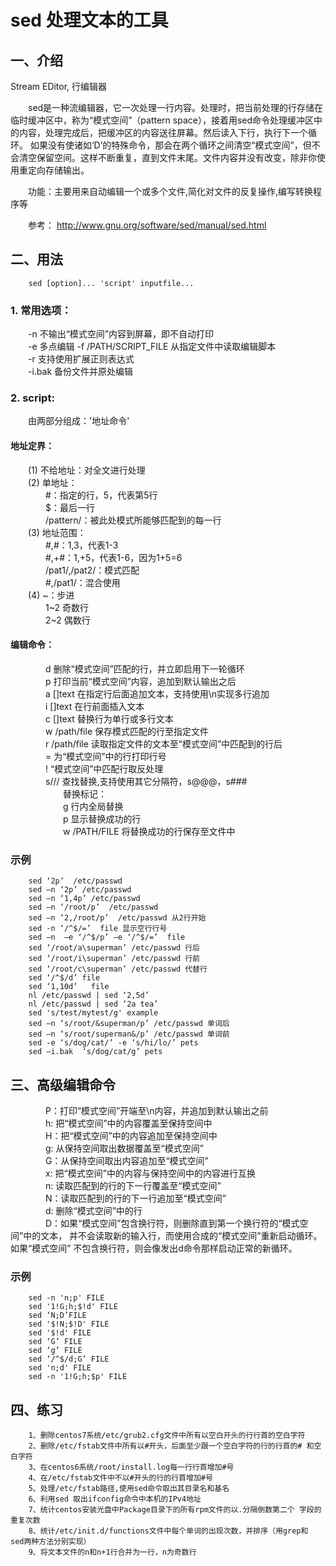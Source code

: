 # sed 处理文本的工具

## 一、介绍

Stream EDitor, 行编辑器

&emsp;&emsp;sed是一种流编辑器，它一次处理一行内容。处理时，把当前处理的行存储在临时缓冲区中，称为“模式空间”（pattern space），接着用sed命令处理缓冲区中的内容，处理完成后，把缓冲区的内容送往屏幕。然后读入下行，执行下一个循环。 如果没有使诸如‘D’的特殊命令，那会在两个循环之间清空“模式空间”，但不会清空保留空间。这样不断重复，直到文件末尾。文件内容并没有改变，除非你使用重定向存储输出。
        
&emsp;&emsp;功能：主要用来自动编辑一个或多个文件,简化对文件的反复操作,编写转换程序等
        
&emsp;&emsp;参考： http://www.gnu.org/software/sed/manual/sed.html

## 二、用法

        sed [option]... 'script' inputfile...

### 1. 常用选项：    

&emsp;&emsp;-n 不输出“模式空间”内容到屏幕，即不自动打印  
&emsp;&emsp;-e 多点编辑 -f  /PATH/SCRIPT_FILE 从指定文件中读取编辑脚本  
&emsp;&emsp;-r 支持使用扩展正则表达式  
&emsp;&emsp;-i.bak 备份文件并原处编辑 

### 2. script:

&emsp;&emsp;由两部分组成：'地址命令'

#### 地址定界： 

&emsp;&emsp;(1) 不给地址：对全文进行处理  
&emsp;&emsp;(2) 单地址：   
&emsp;&emsp;&emsp;&emsp;#：指定的行，5，代表第5行  
&emsp;&emsp;&emsp;&emsp;$：最后一行  
&emsp;&emsp;&emsp;&emsp;/pattern/：被此处模式所能够匹配到的每一行  
&emsp;&emsp;(3) 地址范围：  
&emsp;&emsp;&emsp;&emsp;#,#：1,3，代表1-3  
&emsp;&emsp;&emsp;&emsp;#,+#：1,+5，代表1-6，因为1+5=6  
&emsp;&emsp;&emsp;&emsp;/pat1/,/pat2/：模式匹配  
&emsp;&emsp;&emsp;&emsp;#,/pat1/：混合使用  
&emsp;&emsp;(4) \~：步进   
&emsp;&emsp;&emsp;&emsp;1\~2 奇数行  
&emsp;&emsp;&emsp;&emsp;2\~2 偶数行

#### 编辑命令： 

&emsp;&emsp;&emsp;&emsp;d 删除“模式空间”匹配的行，并立即启用下一轮循环   
&emsp;&emsp;&emsp;&emsp;p 打印当前“模式空间”内容，追加到默认输出之后   
&emsp;&emsp;&emsp;&emsp;a [\]text 在指定行后面追加文本，支持使用\n实现多行追加  
&emsp;&emsp;&emsp;&emsp;i [\]text 在行前面插入文本  
&emsp;&emsp;&emsp;&emsp;c [\]text 替换行为单行或多行文本  
&emsp;&emsp;&emsp;&emsp;w /path/file 保存模式匹配的行至指定文件  
&emsp;&emsp;&emsp;&emsp;r /path/file 读取指定文件的文本至“模式空间”中匹配到的行后  
&emsp;&emsp;&emsp;&emsp;= 为“模式空间”中的行打印行号  
&emsp;&emsp;&emsp;&emsp;! “模式空间”中匹配行取反处理   
&emsp;&emsp;&emsp;&emsp;s/// 查找替换,支持使用其它分隔符，s@@@，s###   
&emsp;&emsp;&emsp;&emsp;&emsp;&emsp;替换标记：   
&emsp;&emsp;&emsp;&emsp;&emsp;&emsp;g 行内全局替换   
&emsp;&emsp;&emsp;&emsp;&emsp;&emsp;p 显示替换成功的行   
&emsp;&emsp;&emsp;&emsp;&emsp;&emsp;w /PATH/FILE 将替换成功的行保存至文件中

### 示例

        sed ‘2p’  /etc/passwd  
        sed –n ‘2p’ /etc/passwd  
        sed –n ‘1,4p’ /etc/passwd  
        sed –n ‘/root/p’  /etc/passwd  
        sed –n ‘2,/root/p’  /etc/passwd 从2行开始  
        sed -n ‘/^$/=’  file 显示空行行号  
        sed –n  –e ‘/^$/p’ –e ‘/^$/=’  file  
        sed ‘/root/a\superman’ /etc/passwd 行后  
        sed ‘/root/i\superman’ /etc/passwd 行前  
        sed ‘/root/c\superman’ /etc/passwd 代替行  
        sed ‘/^$/d’ file  
        sed ‘1,10d’   file  
        nl /etc/passwd | sed ‘2,5d’  
        nl /etc/passwd | sed ‘2a tea’  
        sed 's/test/mytest/g' example  
        sed –n ‘s/root/&superman/p’ /etc/passwd 单词后  
        sed –n ‘s/root/superman&/p’ /etc/passwd 单词前  
        sed -e ‘s/dog/cat/’ -e ‘s/hi/lo/’ pets  
        sed –i.bak  ‘s/dog/cat/g’ pets

## 三、高级编辑命令

&emsp;&emsp;&emsp;&emsp;P：打印“模式空间”开端至\n内容，并追加到默认输出之前  
&emsp;&emsp;&emsp;&emsp;h: 把“模式空间”中的内容覆盖至保持空间中  
&emsp;&emsp;&emsp;&emsp;H：把“模式空间”中的内容追加至保持空间中  
&emsp;&emsp;&emsp;&emsp;g: 从保持空间取出数据覆盖至“模式空间”   
&emsp;&emsp;&emsp;&emsp;G：从保持空间取出内容追加至“模式空间”  
&emsp;&emsp;&emsp;&emsp;x: 把“模式空间”中的内容与保持空间中的内容进行互换  
&emsp;&emsp;&emsp;&emsp;n: 读取匹配到的行的下一行覆盖至“模式空间”  
&emsp;&emsp;&emsp;&emsp;N：读取匹配到的行的下一行追加至“模式空间”  
&emsp;&emsp;&emsp;&emsp;d: 删除“模式空间”中的行  
&emsp;&emsp;&emsp;&emsp;D：如果“模式空间”包含换行符，则删除直到第一个换行符的“模式空间”中的文本， 并不会读取新的输入行，而使用合成的“模式空间”重新启动循环。如果“模式空间” 不包含换行符，则会像发出d命令那样启动正常的新循环。

### 示例

        sed -n 'n;p' FILE 
        sed '1!G;h;$!d' FILE 
        sed ‘N;D’FILE 
        sed '$!N;$!D' FILE 
        sed '$!d' FILE 
        sed ‘G’ FILE 
        sed ‘g’ FILE 
        sed ‘/^$/d;G’ FILE 
        sed 'n;d' FILE 
        sed -n '1!G;h;$p' FILE

## 四、练习

        1、删除centos7系统/etc/grub2.cfg文件中所有以空白开头的行行首的空白字符 
        2、删除/etc/fstab文件中所有以#开头，后面至少跟一个空白字符的行的行首的# 和空白字符 
        3、在centos6系统/root/install.log每一行行首增加#号 
        4、在/etc/fstab文件中不以#开头的行的行首增加#号 
        5、处理/etc/fstab路径,使用sed命令取出其目录名和基名 
        6、利用sed 取出ifconfig命令中本机的IPv4地址 
        7、统计centos安装光盘中Package目录下的所有rpm文件的以.分隔倒数第二个 字段的重复次数 
        8、统计/etc/init.d/functions文件中每个单词的出现次数，并排序（用grep和 sed两种方法分别实现） 
        9、将文本文件的n和n+1行合并为一行，n为奇数行
